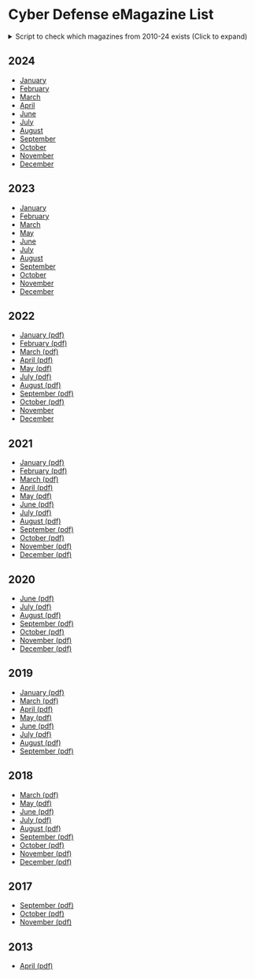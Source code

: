# Cyber Defense eMagazine List

<details>
<summary> Script to check which magazines from 2010-24 exists (Click to expand)</summary><br>
  
  ````
#!/bin/bash

#just some coloring output later on
RED='\033[0;31m'
GREEN='\033[0;32m'
NORMAL='\033[0m'

END=2024

for ((year=2010;year<=END;year++)); do
  echo ""; echo $year

  list='january february march april may june july august september october november december'
  for element in $list;do
  
    #we need a month with big capital
    capitalMonth="${element^}"
    
    #prepares the link with different variables.
    link=https://www.cyberdefensemagazine.com/newsletters/$element-$year/CDM-CYBER-DEFENSE-eMAGAZINE-$capitalMonth-$year.pdf
    #new modern link
    #link=https://www.cyberdefensemagazine.com/newsletters/$element-$year/files/downloads/CDM-CYBER-DEFENSE-eMAGAZINE-$capitalMonth-$year.pdf

    #saves the status code
    HTTPStatusCode=$(curl -is $link|head -n 1)

    #checks if the status contains the code 200 which means it is reachable
    if [[ $HTTPStatusCode == *"HTTP/2 200"* ]]; then
      echo -e "${GREEN}- [$capitalMonth]($link)${NORMAL}"
      #if you want to download the pdfs, uncomment the line below
      #wget $link
      
    else
      #Show links that doesn't work
      echo -e "[x] ${RED}$link ${NORMAL}"
    fi

  done #end of 'element in list loop'

echo Year $year done... Going to next year!
done
````
 </details>

## 2024
- [January](https://www.cyberdefensemagazine.com/newsletters/january-2024/files/downloads/CDM-CYBER-DEFENSE-eMAGAZINE-January-2024.pdf)
- [February](https://www.cyberdefensemagazine.com/newsletters/february-2024/files/downloads/CDM-CYBER-DEFENSE-eMAGAZINE-February-2024.pdf)
- [March](https://www.cyberdefensemagazine.com/newsletters/march-2024/files/downloads/CDM-CYBER-DEFENSE-eMAGAZINE-March-2024.pdf)
- [April](https://www.cyberdefensemagazine.com/newsletters/april-2024/files/downloads/CDM-CYBER-DEFENSE-eMAGAZINE-April-2024.pdf)
- [June](https://www.cyberdefensemagazine.com/newsletters/june-2024/files/downloads/CDM-CYBER-DEFENSE-eMAGAZINE-June-2024.pdf)
- [July](https://www.cyberdefensemagazine.com/newsletters/july-2024/files/downloads/CDM-CYBER-DEFENSE-eMAGAZINE-July-2024.pdf)
- [August](https://www.cyberdefensemagazine.com/newsletters/august-2024/files/downloads/CDM-CYBER-DEFENSE-eMAGAZINE-August-2024.pdf)
- [September](https://www.cyberdefensemagazine.com/newsletters/september-2024/files/downloads/CDM-CYBER-DEFENSE-eMAGAZINE-September-2024.pdf)
- [October](https://www.cyberdefensemagazine.com/newsletters/october-2024/files/downloads/CDM-CYBER-DEFENSE-eMAGAZINE-October-2024.pdf)
- [November](https://www.cyberdefensemagazine.com/newsletters/november-2024/files/downloads/CDM-CYBER-DEFENSE-eMAGAZINE-November-2024.pdf)
- [December](https://www.cyberdefensemagazine.com/newsletters/december-2024/files/downloads/CDM-CYBER-DEFENSE-eMAGAZINE-December-2024.pdf)

## 2023
- [January](https://www.cyberdefensemagazine.com/newsletters/january-2023/files/downloads/CDM-CYBER-DEFENSE-eMAGAZINE-January-2023.pdf)
- [February](https://www.cyberdefensemagazine.com/newsletters/february-2023/files/downloads/CDM-CYBER-DEFENSE-eMAGAZINE-February-2023.pdf)
- [March](https://www.cyberdefensemagazine.com/newsletters/march-2023/files/downloads/CDM-CYBER-DEFENSE-eMAGAZINE-March-2023.pdf)
- [May](https://www.cyberdefensemagazine.com/newsletters/may-2023/files/downloads/CDM-CYBER-DEFENSE-eMAGAZINE-May-2023.pdf)
- [June](https://www.cyberdefensemagazine.com/newsletters/june-2023/files/downloads/CDM-CYBER-DEFENSE-eMAGAZINE-June-2023.pdf)
- [July](https://www.cyberdefensemagazine.com/newsletters/july-2023/files/downloads/CDM-CYBER-DEFENSE-eMAGAZINE-July-2023.pdf)
- [August](https://www.cyberdefensemagazine.com/newsletters/august-2023/files/downloads/CDM-CYBER-DEFENSE-eMAGAZINE-August-2023.pdf)
- [September](https://www.cyberdefensemagazine.com/newsletters/september-2023/files/downloads/CDM-CYBER-DEFENSE-eMAGAZINE-September-2023.pdf)
- [October](https://www.cyberdefensemagazine.com/newsletters/october-2023/files/downloads/CDM-CYBER-DEFENSE-eMAGAZINE-October-2023.pdf)
- [November](https://www.cyberdefensemagazine.com/newsletters/november-2023/files/downloads/CDM-CYBER-DEFENSE-eMAGAZINE-November-2023.pdf)
- [December](https://www.cyberdefensemagazine.com/newsletters/december-2023/files/downloads/CDM-CYBER-DEFENSE-eMAGAZINE-December-2023.pdf)

## 2022
- [January (pdf)](https://www.cyberdefensemagazine.com/newsletters/january-2022/CDM-CYBER-DEFENSE-eMAGAZINE-January-2022.pdf) 
- [February (pdf)](https://www.cyberdefensemagazine.com/newsletters/february-2022/CDM-CYBER-DEFENSE-eMAGAZINE-February-2022.pdf) 
- [March (pdf)](https://www.cyberdefensemagazine.com/newsletters/march-2022/CDM-CYBER-DEFENSE-eMAGAZINE-March-2022.pdf) 
- [April (pdf)](https://www.cyberdefensemagazine.com/newsletters/april-2022/CDM-CYBER-DEFENSE-eMAGAZINE-April-2022.pdf) 
- [May (pdf)](https://www.cyberdefensemagazine.com/newsletters/may-2022/CDM-CYBER-DEFENSE-eMAGAZINE-May-2022.pdf) 
- [July (pdf)](https://www.cyberdefensemagazine.com/newsletters/july-2022/CDM-CYBER-DEFENSE-eMAGAZINE-July-2022.pdf) 
- [August (pdf)](https://www.cyberdefensemagazine.com/newsletters/august-2022/CDM-CYBER-DEFENSE-eMAGAZINE-August-2022.pdf) 
- [September (pdf)](https://www.cyberdefensemagazine.com/newsletters/september-2022/CDM-CYBER-DEFENSE-eMAGAZINE-September-2022.pdf) 
- [October (pdf)](https://www.cyberdefensemagazine.com/newsletters/october-2022/CDM-CYBER-DEFENSE-eMAGAZINE-October-2022.pdf)
- [November](https://www.cyberdefensemagazine.com/newsletters/november-2022/files/downloads/CDM-CYBER-DEFENSE-eMAGAZINE-November-2022.pdf)
- [December](https://www.cyberdefensemagazine.com/newsletters/december-2022/files/downloads/CDM-CYBER-DEFENSE-eMAGAZINE-December-2022.pdf)

## 2021
- [January (pdf)](https://www.cyberdefensemagazine.com/newsletters/january-2021/CDM-CYBER-DEFENSE-eMAGAZINE-January-2021.pdf) 
- [February (pdf)](https://www.cyberdefensemagazine.com/newsletters/february-2021/CDM-CYBER-DEFENSE-eMAGAZINE-February-2021.pdf) 
- [March (pdf)](https://www.cyberdefensemagazine.com/newsletters/march-2021/CDM-CYBER-DEFENSE-eMAGAZINE-March-2021.pdf) 
- [April (pdf)](https://www.cyberdefensemagazine.com/newsletters/april-2021/CDM-CYBER-DEFENSE-eMAGAZINE-April-2021.pdf) 
- [May (pdf)](https://www.cyberdefensemagazine.com/newsletters/may-2021/CDM-CYBER-DEFENSE-eMAGAZINE-May-2021.pdf) 
- [June (pdf)](https://www.cyberdefensemagazine.com/newsletters/june-2021/CDM-CYBER-DEFENSE-eMAGAZINE-June-2021.pdf) 
- [July (pdf)](https://www.cyberdefensemagazine.com/newsletters/july-2021/CDM-CYBER-DEFENSE-eMAGAZINE-July-2021.pdf) 
- [August (pdf)](https://www.cyberdefensemagazine.com/newsletters/august-2021/CDM-CYBER-DEFENSE-eMAGAZINE-August-2021.pdf) 
- [September (pdf)](https://www.cyberdefensemagazine.com/newsletters/september-2021/CDM-CYBER-DEFENSE-eMAGAZINE-September-2021.pdf) 
- [October (pdf)](https://www.cyberdefensemagazine.com/newsletters/october-2021/CDM-CYBER-DEFENSE-eMAGAZINE-October-2021.pdf) 
- [November (pdf)](https://www.cyberdefensemagazine.com/newsletters/november-2021/CDM-CYBER-DEFENSE-eMAGAZINE-November-2021.pdf) 
- [December (pdf)](https://www.cyberdefensemagazine.com/newsletters/december-2021/CDM-CYBER-DEFENSE-eMAGAZINE-December-2021.pdf)

## 2020
- [June (pdf)](https://www.cyberdefensemagazine.com/newsletters/june-2020/CDM-CYBER-DEFENSE-eMAGAZINE-June-2020.pdf) 
- [July (pdf)](https://www.cyberdefensemagazine.com/newsletters/july-2020/CDM-CYBER-DEFENSE-eMAGAZINE-July-2020.pdf) 
- [August (pdf)](https://www.cyberdefensemagazine.com/newsletters/august-2020/CDM-CYBER-DEFENSE-eMAGAZINE-August-2020.pdf) 
- [September (pdf)](https://www.cyberdefensemagazine.com/newsletters/september-2020/CDM-CYBER-DEFENSE-eMAGAZINE-September-2020.pdf) 
- [October (pdf)](https://www.cyberdefensemagazine.com/newsletters/october-2020/CDM-CYBER-DEFENSE-eMAGAZINE-October-2020.pdf) 
- [November (pdf)](https://www.cyberdefensemagazine.com/newsletters/november-2020/CDM-CYBER-DEFENSE-eMAGAZINE-November-2020.pdf) 
- [December (pdf)](https://www.cyberdefensemagazine.com/newsletters/december-2020/CDM-CYBER-DEFENSE-eMAGAZINE-December-2020.pdf) 


## 2019
- [January (pdf)](https://www.cyberdefensemagazine.com/newsletters/january-2019/CDM-CYBER-DEFENSE-eMAGAZINE-January-2019.pdf) 
- [March (pdf)](https://www.cyberdefensemagazine.com/newsletters/march-2019/CDM-CYBER-DEFENSE-eMAGAZINE-March-2019.pdf) 
- [April (pdf)](https://www.cyberdefensemagazine.com/newsletters/april-2019/CDM-CYBER-DEFENSE-eMAGAZINE-April-2019.pdf) 
- [May (pdf)](https://www.cyberdefensemagazine.com/newsletters/may-2019/CDM-CYBER-DEFENSE-eMAGAZINE-May-2019.pdf) 
- [June (pdf)](https://www.cyberdefensemagazine.com/newsletters/june-2019/CDM-CYBER-DEFENSE-eMAGAZINE-June-2019.pdf) 
- [July (pdf)](https://www.cyberdefensemagazine.com/newsletters/july-2019/CDM-CYBER-DEFENSE-eMAGAZINE-July-2019.pdf) 
- [August (pdf)](https://www.cyberdefensemagazine.com/newsletters/august-2019/CDM-CYBER-DEFENSE-eMAGAZINE-August-2019.pdf) 
- [September (pdf)](https://www.cyberdefensemagazine.com/newsletters/september-2019/CDM-CYBER-DEFENSE-eMAGAZINE-September-2019.pdf) 


## 2018
- [March (pdf)](https://www.cyberdefensemagazine.com/newsletters/march-2018/CDM-CYBER-DEFENSE-eMAGAZINE-March-2018.pdf) 
- [May (pdf)](https://www.cyberdefensemagazine.com/newsletters/may-2018/CDM-CYBER-DEFENSE-eMAGAZINE-May-2018.pdf) 
- [June (pdf)](https://www.cyberdefensemagazine.com/newsletters/june-2018/CDM-CYBER-DEFENSE-eMAGAZINE-June-2018.pdf) 
- [July (pdf)](https://www.cyberdefensemagazine.com/newsletters/july-2018/CDM-CYBER-DEFENSE-eMAGAZINE-July-2018.pdf) 
- [August (pdf)](https://www.cyberdefensemagazine.com/newsletters/august-2018/CDM-CYBER-DEFENSE-eMAGAZINE-August-2018.pdf) 
- [September (pdf)](https://www.cyberdefensemagazine.com/newsletters/september-2018/CDM-CYBER-DEFENSE-eMAGAZINE-September-2018.pdf) 
- [October (pdf)](https://www.cyberdefensemagazine.com/newsletters/october-2018/CDM-CYBER-DEFENSE-eMAGAZINE-October-2018.pdf) 
- [November (pdf)](https://www.cyberdefensemagazine.com/newsletters/november-2018/CDM-CYBER-DEFENSE-eMAGAZINE-November-2018.pdf) 
- [December (pdf)](https://www.cyberdefensemagazine.com/newsletters/december-2018/CDM-CYBER-DEFENSE-eMAGAZINE-December-2018.pdf) 

## 2017
- [September (pdf)](https://www.cyberdefensemagazine.com/newsletters/september-2017/CDM-CYBER-DEFENSE-eMAGAZINE-September-2017.pdf) 
- [October (pdf)](https://www.cyberdefensemagazine.com/newsletters/october-2017/CDM-CYBER-DEFENSE-eMAGAZINE-October-2017.pdf) 
- [November (pdf)](https://www.cyberdefensemagazine.com/newsletters/november-2017/CDM-CYBER-DEFENSE-eMAGAZINE-November-2017.pdf) 

## 2013
- [April (pdf)](https://www.cyberdefensemagazine.com/newsletters/april-2013/CDM-Cyber-Warnings-April-2013.pdf)
